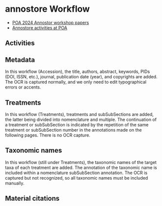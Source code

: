 # annostore Workflow

* [POA 2024 Annostor workshop papers](https://docs.google.com/spreadsheets/d/1EasdU-yhV_bI_g6weEIcuJLdCUvgkxpTXKzmSt82vAY/edit?gid=0#gid=0)
* [Annostore activities at POA](https://arcadia2.annostor.org/activities)

## Activities

## Metadata
In this workflow (Accession), the title, authors, abstract, keywords, PIDs (DOI, ISSN, etc.), journal, publication date (year), and copyrights are added. 
The OCR is captured normally, and we only need to edit typographical errors or accents.

## Treatments
In this workflow (Treatments), treatments and subSubSections are added, the latter being divided into nomenclature and multiple. 
The continuation of a treatment or subSubSection is indicated by the repetition of the same treatment or subSubSection number in the annotations made on the following pages. 
There is no OCR capture.

## Taxonomic names
In this workflow (still under Treatments), the taxonomic names of the target taxa of each treatment are added. 
The annotation of the taxonomic name is included within a nomenclature subSubSection annotation. 
The OCR is captured but not recognized, so all taxonomic names must be included manually.

## Material citations
